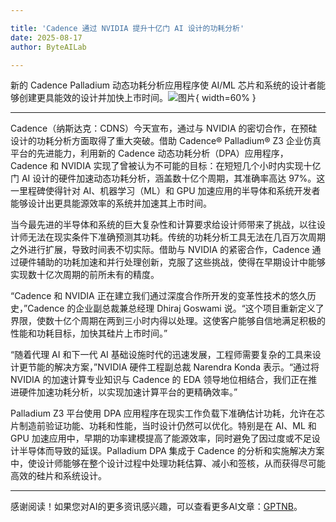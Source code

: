 ```yaml
---

title: 'Cadence 通过 NVIDIA 提升十亿门 AI 设计的功耗分析'
date: 2025-08-17
author: ByteAILab

---
```


新的 Cadence Palladium 动态功耗分析应用程序使 AI/ML 芯片和系统的设计者能够创建更具能效的设计并加快上市时间。![图片](https://ai-techpark.com/wp-content/uploads/Cadence-Boosts.jpg){ width=60% }

---
Cadence（纳斯达克：CDNS）今天宣布，通过与 NVIDIA 的密切合作，在预硅设计的功耗分析方面取得了重大突破。借助 Cadence® Palladium® Z3 企业仿真平台的先进能力，利用新的 Cadence 动态功耗分析（DPA）应用程序，Cadence 和 NVIDIA 实现了曾被认为不可能的目标：在短短几个小时内实现十亿门 AI 设计的硬件加速动态功耗分析，涵盖数十亿个周期，其准确率高达 97%。这一里程碑使得针对 AI、机器学习（ML）和 GPU 加速应用的半导体和系统开发者能够设计出更具能源效率的系统并加速其上市时间。

当今最先进的半导体和系统的巨大复杂性和计算要求给设计师带来了挑战，以往设计师无法在现实条件下准确预测其功耗。传统的功耗分析工具无法在几百万次周期之外进行扩展，导致时间表不切实际。借助与 NVIDIA 的紧密合作，Cadence 通过硬件辅助的功耗加速和并行处理创新，克服了这些挑战，使得在早期设计中能够实现数十亿次周期的前所未有的精度。

“Cadence 和 NVIDIA 正在建立我们通过深度合作所开发的变革性技术的悠久历史，”Cadence 的企业副总裁兼总经理 Dhiraj Goswami 说。“这个项目重新定义了界限，使数十亿个周期在两到三小时内得以处理。这使客户能够自信地满足积极的性能和功耗目标，加快其硅片上市时间。”

“随着代理 AI 和下一代 AI 基础设施时代的迅速发展，工程师需要复杂的工具来设计更节能的解决方案，”NVIDIA 硬件工程副总裁 Narendra Konda 表示。“通过将 NVIDIA 的加速计算专业知识与 Cadence 的 EDA 领导地位相结合，我们正在推进硬件加速功耗分析，以实现加速计算平台的更精确效率。”

Palladium Z3 平台使用 DPA 应用程序在现实工作负载下准确估计功耗，允许在芯片制造前验证功能、功耗和性能，当时设计仍然可以优化。特别是在 AI、ML 和 GPU 加速应用中，早期的功率建模提高了能源效率，同时避免了因过度或不足设计半导体而导致的延误。Palladium DPA 集成于 Cadence 的分析和实施解决方案中，使设计师能够在整个设计过程中处理功耗估算、减小和签核，从而获得尽可能高效的硅片和系统设计。

---
感谢阅读！如果您对AI的更多资讯感兴趣，可以查看更多AI文章：[GPTNB](https://gptnb.com)。